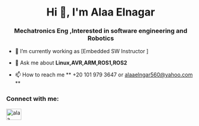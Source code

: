<h1 align="center">Hi 👋, I'm Alaa Elnagar</h1>
<h3 align="center">Mechatronics Eng ,Interested in software engineering and Robotics</h3>

- 🔭 I’m currently working as [Embedded SW Instructor ] 

- 💬 Ask me about **Linux,AVR,ARM,ROS1,ROS2**

- 📫 How to reach me ** +20 101 979 3647 or alaaelngar560@yahoo.com  **

<h3 align="left">Connect with me:</h3>
<p align="left">
<a href="https://www.linkedin.com/in/alaa-elnagar-364126113/" target="blank"><img align="center" src="https://cdn.jsdelivr.net/npm/simple-icons@3.0.1/icons/linkedin.svg" alt="alaa elnagar" height="30" width="40" /></a>
</p>

